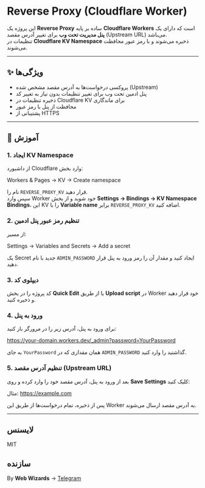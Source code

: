 # Reverse Proxy (Cloudflare Worker)

این پروژه یک **Reverse Proxy** ساده بر پایه **Cloudflare Workers** است که دارای یک **پنل مدیریت تحت وب** برای تغییر آدرس مقصد (Upstream URL) می‌باشد.  
تنظیمات در **Cloudflare KV Namespace** ذخیره می‌شوند و با رمز عبور محافظت می‌شوند.

---

## ✨ ویژگی‌ها
- پروکسی درخواست‌ها به آدرس مقصد مشخص شده (Upstream)
- پنل ادمین تحت وب برای تغییر تنظیمات بدون نیاز به تغییر کد
- ذخیره تنظیمات در Cloudflare KV برای ماندگاری
- محافظت از پنل با رمز عبور
- پشتیبانی از HTTPS

---

## 📂 آموزش

### 1. ایجاد KV Namespace
از داشبورد Cloudflare وارد بخش:

Workers & Pages → KV → Create namespace

نام را `REVERSE_PROXY_KV` قرار دهید.  
سپس وارد Worker خود شوید و از بخش **Settings → Bindings → KV Namespace Bindings**، این KV را با **Variable name** برابر `REVERSE_PROXY_KV` اضافه کنید.

### 2. تنظیم رمز عبور پنل ادمین
از مسیر:

Settings → Variables and Secrets → Add a secret

یک Secret جدید با نام `ADMIN_PASSWORD` ایجاد کنید و مقدار آن را رمز ورود به پنل قرار دهید.

### 3. دیپلوی کد
کد پروژه را در بخش **Quick Edit** یا از طریق **Upload script** در Worker خود قرار دهید و ذخیره کنید.

### 4. ورود به پنل
برای ورود به پنل، آدرس زیر را در مرورگر باز کنید:

https://your-domain.workers.dev/_admin?password=YourPassword

به جای `YourPassword` همان مقداری که در `ADMIN_PASSWORD` گذاشتید را وارد کنید.

### 5. تنظیم آدرس مقصد (Upstream URL)
بعد از ورود به پنل، آدرس مقصد خود را وارد کرده و روی **Save Settings** کلیک کنید:

مثال: https://example.com

پس از ذخیره، تمام درخواست‌ها از طریق این Worker به آدرس مقصد ارسال می‌شوند.

---

## لایسنس
MIT

## سازنده
By **Web Wizards** → [Telegram](https://t.me/WebWizardsTeam)

